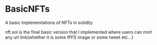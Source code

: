 # BasicNFTs
A basic implementations of NFTs in solidity

nft.sol is the final basic version that I implemented where users can mint any url link(whether it is some IPFS image or some tweet etc...)
